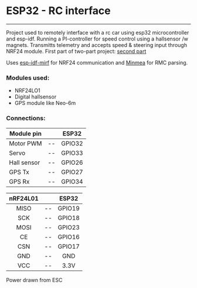 # ESP32 - RC interface
---------

Project used to remotely interface with a rc car using esp32 microcontroller and esp-idf. Running a PI-controller for speed control using a hallsensor /w magnets. Transmitts telemetry and accepts speed & steering input through NRF24 module. First part of two-part project: [second part](https://github.com/bjornfredlund/ESP32---UART-NRF24-station)

Uses [esp-idf-mirf](https://github.com/nopnop2002/esp-idf-mirf) for NRF24 communication and [Minmea](https://github.com/kosma/minmea) for RMC parsing.

### Modules used:
- NRF24LO1
- Digital hallsensor
- GPS module like Neo-6m 

### Connections:

Module pin | |  ESP32 
--------- | ---------|-|
 Motor PWM |-- |GPIO32 
 Servo  | --|GPIO33 | 
  Hall sensor|-- | GPIO26 
 GPS Tx |-- |GPIO27
 GPS Rx | --|GPIO34
 
 |nRF24L01||ESP32|
|:-:|:-:|:-:|
|MISO|--|GPIO19|
|SCK|--|GPIO18|
|MOSI|--|GPIO23|
|CE|--|GPIO16|
|CSN|--|GPIO17|
|GND|--|GND|
|VCC|--|3.3V|

Power drawn from ESC

